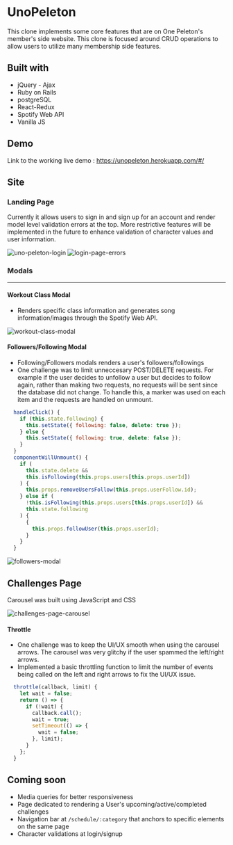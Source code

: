 # UnoPeleton

This clone implements some core features that are on One Peleton's member's side website. This clone is focused around CRUD operations to allow users to utilize many membership side features.

## Built with

* jQuery - Ajax
* Ruby on Rails
* postgreSQL
* React-Redux
* Spotify Web API 
* Vanilla JS

## Demo 

Link to the working live demo : https://unopeleton.herokuapp.com/#/

## Site

### Landing Page
Currently it allows users to sign in and sign up for an account and render model level validation errors at the top. More restrictive features will be implemented in the future to enhance validation of character values and user information. 

![uno-peleton-login](https://github.com/eric2523/onepeleton_clone/blob/main/app/assets/images/unopeleton-login-page.png?raw=true)
![login-page-errors](https://github.com/eric2523/onepeleton_clone/blob/main/app/assets/images/login-page-errors.png?raw=true)

### Modals
------
#### Workout Class Modal
* Renders specific class information and generates song information/images through the Spotify Web API.

![workout-class-modal](https://github.com/eric2523/onepeleton_clone/blob/main/app/assets/images/class-modal.png?raw=true)
#### Followers/Following Modal
* Following/Followers modals renders a user's followers/followings 
* One challenge was to limit unneccesary POST/DELETE requests. For example if the user decides to unfollow a user but decides to follow again, rather than making two requests, no requests will be sent since the database did not change. To handle this, a marker was used on each item and the requests are handled on unmount. 
```javascript
  handleClick() {
    if (this.state.following) {
      this.setState({ following: false, delete: true });
    } else {
      this.setState({ following: true, delete: false });
    }
  }
  componentWillUnmount() {
    if (
      this.state.delete &&
      this.isFollowing(this.props.users[this.props.userId])
    ) {
      this.props.removeUsersFollow(this.props.userFollow.id);
    } else if (
      !this.isFollowing(this.props.users[this.props.userId]) &&
      this.state.following
    ) {
      {
        this.props.followUser(this.props.userId);
      }
    }
  }
```

![followers-modal](https://github.com/eric2523/onepeleton_clone/blob/main/app/assets/images/followers-modal.png?raw=true)

## Challenges Page
Carousel was built using JavaScript and CSS

![challenges-page-carousel](https://github.com/eric2523/onepeleton_clone/blob/main/app/assets/images/carousel-demo.png?raw=true)

#### Throttle
* One challenge was to keep the UI/UX smooth when using the carousel arrows. The carousel was very glitchy if the user spammed the left/right arrows. 
* Implemented a basic throttling function to limit the number of events being called on the left and right arrows to fix the UI/UX issue.
```javascript
  throttle(callback, limit) {
    let wait = false;
    return () => {
      if (!wait) {
        callback.call();
        wait = true;
        setTimeout(() => {
          wait = false;
        }, limit);
      }
    };
  }
```

## Coming soon
* Media queries for better responsiveness 
* Page dedicated to rendering a User's upcoming/active/completed challenges 
* Navigation bar at `/schedule/:category` that anchors to specific elements on the same page 
* Character validations at login/signup 








